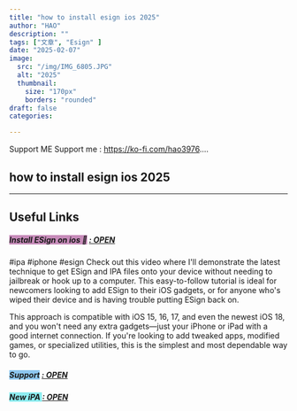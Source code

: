 ```yaml
---
title: "how to install esign ios 2025"
author: "HAO"
description: ""
tags: ["文章", "Esign" ]
date: "2025-02-07"
image:
  src: "/img/IMG_6805.JPG"
  alt: "2025"
  thumbnail:
    size: "170px"
    borders: "rounded"
draft: false
categories:

---
```


Support ME 
Support me : https://ko-fi.com/hao3976....
<!--more-->

## **how to install esign ios 2025**

---

## **Useful Links**

##### **<font style="background: #C78CBA"> Install ESign on ios 🤗</font>** **[  : OPEN](https://nhutgg.com/cap-nhap-danh-sach-chung-chi)**

#ipa #iphone #esign 
Check out this video where I'll demonstrate the latest technique to get ESign and IPA files onto your device without needing to jailbreak or hook up to a computer. This easy-to-follow tutorial is ideal for newcomers looking to add ESign to their iOS gadgets, or for anyone who's wiped their device and is having trouble putting ESign back on.

This approach is compatible with iOS 15, 16, 17, and even the newest iOS 18, and you won't need any extra gadgets—just your iPhone or iPad with a good internet connection. If you're looking to add tweaked apps, modified games, or specialized utilities, this is the simplest and most dependable way to go.

##### **<and font style="background: #8dc7f0 "> Support</font>** **[  : OPEN](https://ko-fi.com/hao3976)**

##### **<and font style="background: #8dedf0 "> New iPA </font>** **[  : OPEN](https://www.patreon.com/hao8?utm_medium=unknown&utm_source=join_link&utm_campaign=creatorshare_creator&utm_content=copyLink)**
